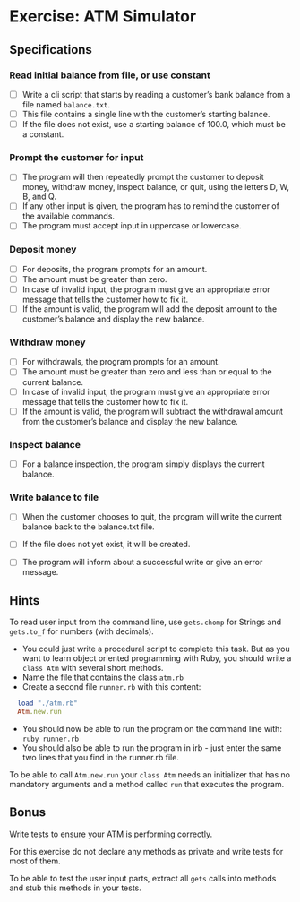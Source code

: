      
# Exercise: ATM Simulator

## Specifications

### Read initial balance from file, or use constant
- [ ] Write a cli script that starts by reading a customer’s bank balance from a file named `balance.txt`.
- [ ] This file contains a single line with the customer’s starting balance.
- [ ] If the file does not exist, use a starting balance of 100.0, which must be a constant.

### Prompt the customer for input
- [ ] The program will then repeatedly prompt the customer to deposit money, withdraw money, inspect balance, or quit, using the letters D, W, B, and Q.
- [ ] If any other input is given, the program has to remind the customer of the available commands.
- [ ] The program must accept input in uppercase or lowercase.

### Deposit money
- [ ] For deposits, the program prompts for an amount.
- [ ] The amount must be greater than zero.
- [ ] In case of invalid input, the program must give an appropriate error message that tells the customer how to fix it.
- [ ] If the amount is valid, the program will add the deposit amount to the customer’s balance and display the new balance.

### Withdraw money
- [ ] For withdrawals, the program prompts for an amount.
- [ ] The amount must be greater than zero and less than or equal to the current balance.
- [ ] In case of invalid input, the program must give an appropriate error message that tells the customer how to fix it.
- [ ] If the amount is valid, the program will subtract the withdrawal amount from the customer’s balance and display the new balance.

### Inspect balance
- [ ] For a balance inspection, the program simply displays the current balance.

### Write balance to file
- [ ] When the customer chooses to quit, the program will write the current balance back to the balance.txt file.
- [ ] If the file does not yet exist, it will be created.
- [ ] The program will inform about a successful write or give an error message.


## Hints

To read user input from the command line, use `gets.chomp` for Strings and `gets.to_f` for numbers (with decimals).

- You could just write a procedural script to complete this task. But as you want to learn object oriented programming with Ruby, you should write a `class Atm` with several short methods.
- Name the file that contains the class `atm.rb`
- Create a second file `runner.rb` with this content:

```ruby
  load "./atm.rb"
  Atm.new.run
```

- You should now be able to run the program on the command line with: `ruby runner.rb`
- You should also be able to run the program in irb - just enter the same two lines that you find in the runner.rb file.

To be able to call `Atm.new.run` your `class Atm` needs an initializer that has no mandatory arguments and a method called `run` that executes the program.


## Bonus

Write tests to ensure your ATM is performing correctly.

For this exercise do not declare any methods as private and write tests for most of them.

To be able to test the user input parts, extract all `gets` calls into methods and stub this methods in your tests.
